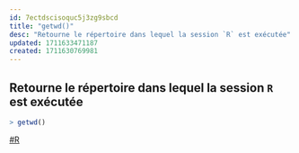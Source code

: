 ```yaml
---
id: 7ectdscisoquc5j3zg9sbcd
title: "getwd()"
desc: "Retourne le répertoire dans lequel la session `R` est exécutée"
updated: 1711633471187
created: 1711630769981
---
```


## Retourne le répertoire dans lequel la session `R` est exécutée

```R
> getwd()
```

[#R](https://r-stat-sc-donnees.github.io/)
